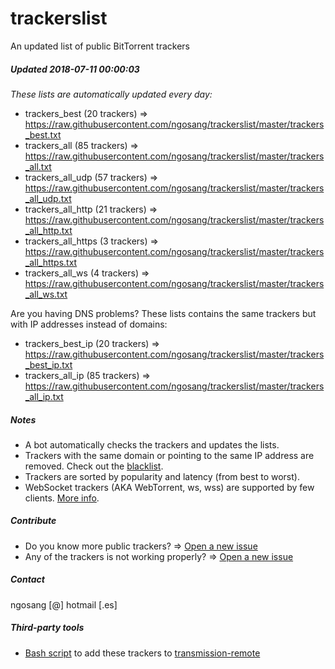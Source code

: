 # trackerslist
An updated list of public BitTorrent trackers
##### Updated 2018-07-11 00:00:03
*These lists are automatically updated every day:*

* trackers_best (20 trackers) => https://raw.githubusercontent.com/ngosang/trackerslist/master/trackers_best.txt
* trackers_all (85 trackers) => https://raw.githubusercontent.com/ngosang/trackerslist/master/trackers_all.txt
* trackers_all_udp (57 trackers) => https://raw.githubusercontent.com/ngosang/trackerslist/master/trackers_all_udp.txt
* trackers_all_http (21 trackers) => https://raw.githubusercontent.com/ngosang/trackerslist/master/trackers_all_http.txt
* trackers_all_https (3 trackers) => https://raw.githubusercontent.com/ngosang/trackerslist/master/trackers_all_https.txt
* trackers_all_ws (4 trackers) => https://raw.githubusercontent.com/ngosang/trackerslist/master/trackers_all_ws.txt

Are you having DNS problems? These lists contains the same trackers but with IP addresses instead of domains:
* trackers_best_ip (20 trackers) => https://raw.githubusercontent.com/ngosang/trackerslist/master/trackers_best_ip.txt
* trackers_all_ip (85 trackers) => https://raw.githubusercontent.com/ngosang/trackerslist/master/trackers_all_ip.txt

##### Notes
* A bot automatically checks the trackers and updates the lists.
* Trackers with the same domain or pointing to the same IP address are removed. Check out the [blacklist](https://raw.githubusercontent.com/ngosang/trackerslist/master/blacklist.txt).
* Trackers are sorted by popularity and latency (from best to worst).
* WebSocket trackers (AKA WebTorrent, ws, wss) are supported by few clients. [More info](https://webtorrent.io).

##### Contribute
* Do you know more public trackers? => [Open a new issue](https://github.com/ngosang/trackerslist/issues/new)
* Any of the trackers is not working properly? => [Open a new issue](https://github.com/ngosang/trackerslist/issues/new)

##### Contact
ngosang [@] hotmail [.es]

##### Third-party tools
* [Bash script](https://github.com/oilervoss/transmission) to add these trackers to [transmission-remote](https://github.com/transmission/transmission)
